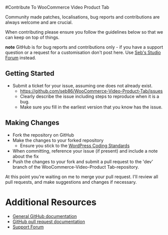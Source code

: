 #Contribute To WooCommerce Video Product Tab

Community made patches, localisations, bug reports and contributions are always welcome and are crucial.

When contributing please ensure you follow the guidelines below so that we can keep on top of things.

__note__ GitHub is for bug reports and contributions only - if you have a support question or a request for a customisation don't post here. Use [Seb's Studio Forum](http://www.sebs-studio.com/support/) instead.

## Getting Started

* Submit a ticket for your issue, assuming one does not already exist.
  * https://github.com/seb86/WooCommerce-Video-Product-Tab/issues
  * Clearly describe the issue including steps to reproduce when it is a bug.
  * Make sure you fill in the earliest version that you know has the issue.

## Making Changes 

* Fork the repository on GitHub
* Make the changes to your forked repository
  * Ensure you stick to the [WordPress Coding Standards](http://codex.wordpress.org/WordPress_Coding_Standards)
* When committing, reference your issue (if present) and include a note about the fix
* Push the changes to your fork and submit a pull request to the 'dev' branch of the WooCommerce-Video-Product Tab-repository.

At this point you're waiting on me to merge your pull request. I'll review all pull requests, and make suggestions and changes if necessary. 

# Additional Resources

* [General GitHub documentation](http://help.github.com/)
* [GitHub pull request documentation](http://help.github.com/send-pull-requests/)
* [Support Forum](http://wordpress.org/support/plugin/woocommerce-video-product-tab)
